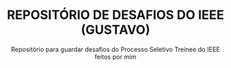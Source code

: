 <h1 align="center">REPOSITÓRIO DE DESAFIOS DO IEEE (GUSTAVO)</h1>
<p align="center">Repositório para guardar desafios do Processo Seletivo Treinee do IEEE feitos por mim</p>
